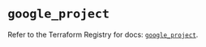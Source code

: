 # `google_project`

Refer to the Terraform Registry for docs: [`google_project`](https://registry.terraform.io/providers/hashicorp/google-beta/6.27.0/docs/resources/google_project).
